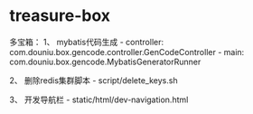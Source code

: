# treasure-box

多宝箱：
 1、 mybatis代码生成 
     - controller: com.douniu.box.gencode.controller.GenCodeController
     - main: com.douniu.box.gencode.MybatisGeneratorRunner

 2、 删除redis集群脚本
     - script/delete_keys.sh

 3、 开发导航栏
     - static/html/dev-navigation.html 
